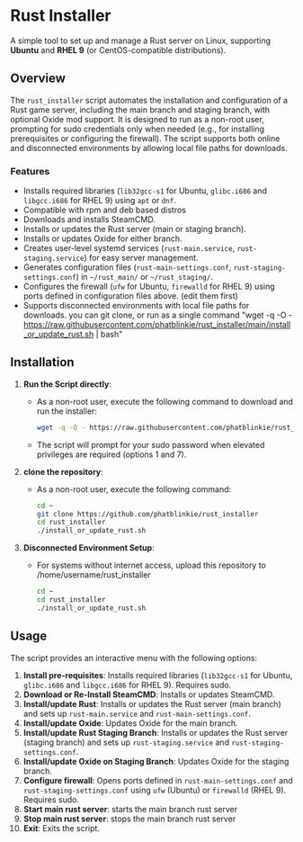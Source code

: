# Rust Installer

A simple tool to set up and manage a Rust server on Linux, supporting **Ubuntu** and **RHEL 9** (or CentOS-compatible distributions).

## Overview

The `rust_installer` script automates the installation and configuration of a Rust game server, including the main branch and staging branch, with optional Oxide mod support. It is designed to run as a non-root user, prompting for sudo credentials only when needed (e.g., for installing prerequisites or configuring the firewall). The script supports both online and disconnected environments by allowing local file paths for downloads.

### Features
- Installs required libraries (`lib32gcc-s1` for Ubuntu, `glibc.i686` and `libgcc.i686` for RHEL 9) using `apt` or `dnf`.
- Compatible with rpm and deb based distros
- Downloads and installs SteamCMD.
- Installs or updates the Rust server (main or staging branch).
- Installs or updates Oxide for either branch.
- Creates user-level systemd services (`rust-main.service`, `rust-staging.service`) for easy server management.
- Generates configuration files (`rust-main-settings.conf`, `rust-staging-settings.conf`) in `~/rust_main/` or `~/rust_staging/`.
- Configures the firewall (`ufw` for Ubuntu, `firewalld` for RHEL 9) using ports defined in configuration files above. (edit them first)
- Supports disconnected environments with local file paths for downloads.  you can git clone, or run as a single command "wget -q -O - https://raw.githubusercontent.com/phatblinkie/rust_installer/main/install_or_update_rust.sh | bash"

## Installation

1. **Run the Script directly**:
   - As a non-root user, execute the following command to download and run the installer:
     ```bash
     wget -q -O - https://raw.githubusercontent.com/phatblinkie/rust_installer/main/install_or_update_rust.sh | bash
     ```
   - The script will prompt for your sudo password when elevated privileges are required (options 1 and 7).

2. **clone the repository**:
   - As a non-root user, execute the following command:
     ```bash
     cd ~
     git clone https://github.com/phatblinkie/rust_installer
     cd rust_installer
     ./install_or_update_rust.sh
     ```
     
3. **Disconnected Environment Setup**:
   - For systems without internet access, upload this repository to /home/username/rust_installer
     ```bash
     cd ~
     cd rust_installer
     ./install_or_update_rust.sh
     ```


## Usage

The script provides an interactive menu with the following options:

1. **Install pre-requisites**: Installs required libraries (`lib32gcc-s1` for Ubuntu, `glibc.i686` and `libgcc.i686` for RHEL 9). Requires sudo.
2. **Download or Re-Install SteamCMD**: Installs or updates SteamCMD.
3. **Install/update Rust**: Installs or updates the Rust server (main branch) and sets up `rust-main.service` and `rust-main-settings.conf`.
4. **Install/update Oxide**: Updates Oxide for the main branch.
5. **Install/update Rust Staging Branch**: Installs or updates the Rust server (staging branch) and sets up `rust-staging.service` and `rust-staging-settings.conf`.
6. **Install/update Oxide on Staging Branch**: Updates Oxide for the staging branch.
7. **Configure firewall**: Opens ports defined in `rust-main-settings.conf` and `rust-staging-settings.conf` using `ufw` (Ubuntu) or `firewalld` (RHEL 9). Requires sudo.
8. **Start main rust server**: starts the main branch rust server
9. **Stop main rust server**: stops the main branch rust server
0. **Exit**: Exits the script.

